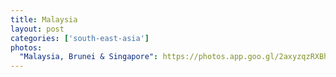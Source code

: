 ```yaml
---
title: Malaysia
layout: post
categories: ['south-east-asia']
photos:
  "Malaysia, Brunei & Singapore": https://photos.app.goo.gl/2axyzqzRXBhprJvG8
---
```

